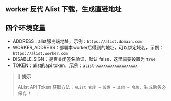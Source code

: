 ## worker 反代 Alist 下载，生成直链地址

## 四个环境变量

- ADDRESS：alist服务端地址，示例：`https://alist.domain.com`
- WORKER_ADDRESS：部署本worker后得到的地址，可以绑定域名，示例：`https://alist.worker.com`
- DISABLE_SIGN：是否关闭签名验证，默认 false，这里需要设置为 `true`
- TOKEN：alist的api token，示例：`alist-xxxxxxxxxxxxxxxxxx`

> **📌 提示**
> 
> AList API Token 获取方法：`AList 管理 → 设置 → 其他 → 令牌`，生成后务必保存！
